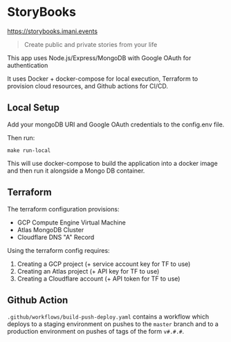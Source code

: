 # StoryBooks

https://storybooks.imani.events

> Create public and private stories from your life

This app uses Node.js/Express/MongoDB with Google OAuth for authentication

It uses Docker + docker-compose for local execution, Terraform to provision cloud resources, and Github actions for CI/CD.


## Local Setup

Add your mongoDB URI and Google OAuth credentials to the config.env file.

Then run:

```
make run-local
```

This will use docker-compose to build the application into a docker image and then run it alongside a Mongo DB container.

## Terraform

The terraform configuration provisions:

- GCP Compute Engine Virtual Machine
- Atlas MongoDB Cluster
- Cloudflare DNS "A" Record

Using the terraform config requires:

1. Creating a GCP project (+ service account key for TF to use)
2. Creating an Atlas project (+ API key for TF to use)
3. Creating a Cloudflare account (+ API token for TF to use)

## Github Action

`.github/workflows/build-push-deploy.yaml` contains a workflow which deploys to a staging environment on pushes to the `master` branch and to a production environment on pushes of tags of the form `v#.#.#`.
